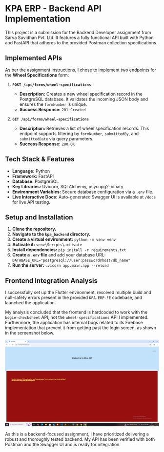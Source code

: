 # KPA ERP - Backend API Implementation

This project is a submission for the Backend Developer assignment from Sarva Suvidhan Pvt. Ltd. It features a fully functional API built with Python and FastAPI that adheres to the provided Postman collection specifications.

## Implemented APIs

As per the assignment instructions, I chose to implement two endpoints for the **Wheel Specifications** form:

1.  **`POST /api/forms/wheel-specifications`**
    *   **Description:** Creates a new wheel specification record in the PostgreSQL database. It validates the incoming JSON body and ensures the `formNumber` is unique.
    *   **Success Response:** `201 Created`

2.  **`GET /api/forms/wheel-specifications`**
    *   **Description:** Retrieves a list of wheel specification records. This endpoint supports filtering by `formNumber`, `submittedBy`, and `submittedDate` via query parameters.
    *   **Success Response:** `200 OK`

## Tech Stack & Features

*   **Language:** Python
*   **Framework:** FastAPI
*   **Database:** PostgreSQL
*   **Key Libraries:** Uvicorn, SQLAlchemy, psycopg2-binary
*   **Environment Variables:** Secure database configuration via a `.env` file.
*   **Live Interactive Docs:** Auto-generated Swagger UI is available at `/docs` for live API testing.

## Setup and Installation

1.  **Clone the repository.**
2.  **Navigate to the `kpa_backend` directory.**
3.  **Create a virtual environment:** `python -m venv venv`
4.  **Activate it:** `venv\Scripts\activate`
5.  **Install dependencies:** `pip install -r requirements.txt`
6.  **Create a `.env` file** and add your database URL: `DATABASE_URL="postgresql://user:password@host/db_name"`
7.  **Run the server:** `uvicorn app.main:app --reload`

## Frontend Integration Analysis

I successfully set up the Flutter environment, resolved multiple build and null-safety errors present in the provided `KPA-ERP-FE` codebase, and launched the application.

My analysis concluded that the frontend is hardcoded to work with the `bogie-checksheet` API, not the `wheel-specifications` API I implemented. Furthermore, the application has internal bugs related to its Firebase implementation that prevent it from getting past the login screen, as shown in the screenshot below.

![Frontend Execution Error](docs/frontend_error.png)

As this is a backend-focused assignment, I have prioritized delivering a robust and thoroughly tested backend. My API has been verified with both Postman and the Swagger UI and is ready for integration.